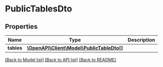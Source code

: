 # PublicTablesDto

## Properties
Name | Type | Description | Notes
------------ | ------------- | ------------- | -------------
**tables** | [**\OpenAPI\Client\Model\PublicTableDto[]**](PublicTableDto.md) |  | 

[[Back to Model list]](../README.md#documentation-for-models) [[Back to API list]](../README.md#documentation-for-api-endpoints) [[Back to README]](../README.md)


